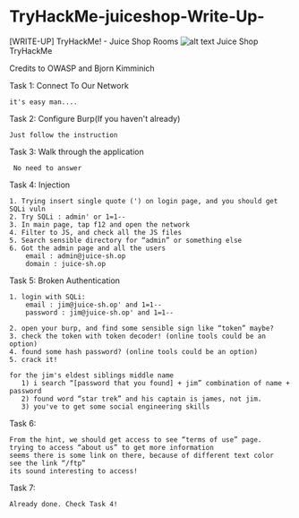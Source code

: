 # TryHackMe-juiceshop-Write-Up-
[WRITE-UP] TryHackMe! - Juice Shop Rooms 
![alt text](http://url/to/img.png)
Juice Shop TryHackMe

Credits to OWASP and Bjorn Kimminich


Task 1: Connect To Our Network  

    it's easy man....

Task 2: Configure Burp(If you haven't already) 

    Just follow the instruction

Task 3: Walk through the application 

     No need to answer  

Task 4: Injection

    1. Trying insert single quote (') on login page, and you should get SQLi vuln
    2. Try SQLi : admin' or 1=1--
    3. In main page, tap f12 and open the network
    4. Filter to JS, and check all the JS files
    5. Search sensible directory for “admin” or something else
    6. Got the admin page and all the users
        email : admin@juice-sh.op
        domain : juice-sh.op

Task 5: Broken Authentication


    1. login with SQLi:
        email : jim@juice-sh.op' and 1=1--
        password : jim@juice-sh.op' and 1=1--  
     
    2. open your burp, and find some sensible sign like “token” maybe?
    3. check the token with token decoder! (online tools could be an option)
    4. found some hash password? (online tools could be an option)
    5. crack it!

    for the jim's eldest siblings middle name
       1) i search “[password that you found] + jim” combination of name + password
       2) found word “star trek” and his captain is james, not jim.
       3) you've to get some social engineering skills

Task 6:

    From the hint, we should get access to see “terms of use” page. 
    trying to access “about us” to get more information 
    seems there is some link on there, because of different text color 
    see the link “/ftp” 
    its sound interesting to access! 

Task 7:

    Already done. Check Task 4!
